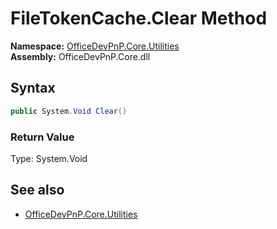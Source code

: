 # FileTokenCache.Clear Method  
**Namespace:** [OfficeDevPnP.Core.Utilities](OfficeDevPnP.Core.Utilities.md)  
**Assembly:** OfficeDevPnP.Core.dll  
## Syntax
```C#
public System.Void Clear()
```
### Return Value
Type: System.Void  

## See also
- [OfficeDevPnP.Core.Utilities](OfficeDevPnP.Core.Utilities.md)
